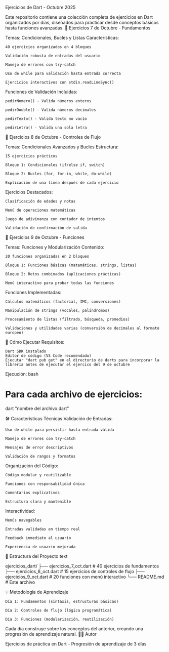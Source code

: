 Ejercicios de Dart - Octubre 2025

Este repositorio contiene una colección completa de ejercicios en Dart organizados por días, diseñados para practicar desde conceptos básicos hasta funciones avanzadas.
📅 Ejercicios 7 de Octubre - Fundamentos

Temas: Condicionales, Bucles y Listas
Características:

    40 ejercicios organizados en 4 bloques

    Validación robusta de entradas del usuario

    Manejo de errores con try-catch

    Uso de while para validación hasta entrada correcta

    Ejercicios interactivos con stdin.readLineSync()

Funciones de Validación Incluidas:

    pedirNumero() - Valida números enteros

    pedirDouble() - Valida números decimales

    pedirTexto() - Valida texto no vacío

    pedirLetra() - Valida una sola letra

📅 Ejercicios 8 de Octubre - Controles de Flujo

Temas: Condicionales Avanzados y Bucles
Estructura:

    15 ejercicios prácticos

    Bloque 1: Condicionales (if/else if, switch)

    Bloque 2: Bucles (for, for-in, while, do-while)

    Explicación de una línea después de cada ejercicio

Ejercicios Destacados:

    Clasificación de edades y notas

    Menú de operaciones matemáticas

    Juego de adivinanza con contador de intentos

    Validación de confirmación de salida

📅 Ejercicios 9 de Octubre - Funciones

Temas: Funciones y Modularización
Contenido:

    20 funciones organizadas en 2 bloques

    Bloque 1: Funciones básicas (matemáticas, strings, listas)

    Bloque 2: Retos combinados (aplicaciones prácticas)

    Menú interactivo para probar todas las funciones

Funciones Implementadas:

    Cálculos matemáticos (factorial, IMC, conversiones)

    Manipulación de strings (vocales, palíndromos)

    Procesamiento de listas (filtrado, búsqueda, promedios)

    Validaciones y utilidades varias (conversión de decimales al formato europeo)

🚀 Cómo Ejecutar
Requisitos:

    Dart SDK instalado
    Editor de código (VS Code recomendado)
    Ejecutar "dart pub get" en el directorio de darts para incorporar la libreria antes de ejecutar el ejercico del 9 de octubre  

Ejecución:
bash

# Para cada archivo de ejercicios:
dart "nombre del archivo.dart"

🛠️ Características Técnicas
Validación de Entradas:

    Uso de while para persistir hasta entrada válida

    Manejo de errores con try-catch

    Mensajes de error descriptivos

    Validación de rangos y formatos

Organización del Código:

    Código modular y reutilizable

    Funciones con responsabilidad única

    Comentarios explicativos

    Estructura clara y mantenible

Interactividad:

    Menús navegables

    Entradas validadas en tiempo real

    Feedback inmediato al usuario

    Experiencia de usuario mejorada

📁 Estructura del Proyecto
text

ejercicios_dart/
├── ejercicios_7_oct.dart    # 40 ejercicios de fundamentos
├── ejercicios_8_oct.dart    # 15 ejercicios de controles de flujo
├── ejercicios_9_oct.dart    # 20 funciones con menú interactivo
└── README.md               # Este archivo

💡 Metodología de Aprendizaje

    Día 1: Fundamentos (sintaxis, estructuras básicas)

    Día 2: Controles de flujo (lógica programática)

    Día 3: Funciones (modularización, reutilización)

Cada día construye sobre los conceptos del anterior, creando una progresión de aprendizaje natural.
👨‍💻 Autor

Ejercicios de práctica en Dart - Progresión de aprendizaje de 3 días